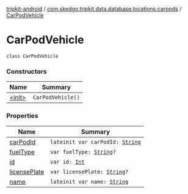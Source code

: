 [tripkit-android](../../index.md) / [com.skedgo.tripkit.data.database.locations.carpods](../index.md) / [CarPodVehicle](./index.md)

# CarPodVehicle

`class CarPodVehicle`

### Constructors

| Name | Summary |
|---|---|
| [&lt;init&gt;](-init-.md) | `CarPodVehicle()` |

### Properties

| Name | Summary |
|---|---|
| [carPodId](car-pod-id.md) | `lateinit var carPodId: `[`String`](https://kotlinlang.org/api/latest/jvm/stdlib/kotlin/-string/index.html) |
| [fuelType](fuel-type.md) | `var fuelType: `[`String`](https://kotlinlang.org/api/latest/jvm/stdlib/kotlin/-string/index.html)`?` |
| [id](id.md) | `var id: `[`Int`](https://kotlinlang.org/api/latest/jvm/stdlib/kotlin/-int/index.html) |
| [licensePlate](license-plate.md) | `var licensePlate: `[`String`](https://kotlinlang.org/api/latest/jvm/stdlib/kotlin/-string/index.html)`?` |
| [name](name.md) | `lateinit var name: `[`String`](https://kotlinlang.org/api/latest/jvm/stdlib/kotlin/-string/index.html) |
